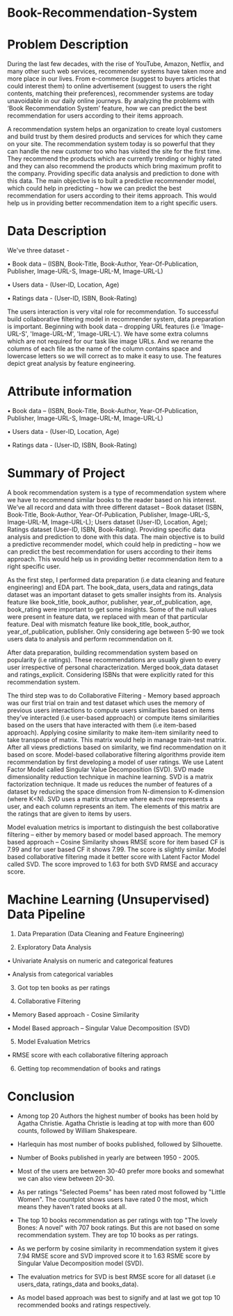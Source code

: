 # Book-Recommendation-System

# Problem Description

During the last few decades, with the rise of YouTube,
Amazon, Netflix, and many other such web services, 
recommender systems have taken more and more place in our
lives. From e-commerce (suggest to buyers articles that 
could interest them) to online advertisement (suggest to 
users the right contents, matching their preferences),
recommender systems are today unavoidable in our daily
online journeys. By analyzing the problems with ‘Book 
Recommendation System’ feature, how we can predict the 
best recommendation for users according to their items 
approach.

A recommendation system helps an organization to create
loyal customers and build trust by them desired products 
and services for which they came on your site. The 
recommendation system today is so powerful that they
can handle the new customer too who has visited the site for the first time. They recommend the products which
are currently trending or highly rated and they can also 
recommend the products which bring maximum profit to the
company. Providing specific data analysis and prediction to done 
with this data. The main objective is to built a predictive
recommender model, which could help in predicting –  how
we can predict the best recommendation for users according 
to their items approach. This would help us in providing 
better recommendation item to a right specific users.

# Data Description

We've three dataset - 

•	Book data – (ISBN, Book-Title, Book-Author,
Year-Of-Publication, Publisher, Image-URL-S, Image-URL-M, 
Image-URL-L)

•	Users data -  (User-ID, Location, Age)

•	Ratings data -  (User-ID, ISBN, Book-Rating) 

The users interaction is very vital role for recommendation.
 To successful build collaborative filtering model in 
 recommender system, data preparation is important. 
 Beginning with book data – dropping URL features 
 (i.e 'Image-URL-S', 'Image-URL-M', 'Image-URL-L'). 
 We have some extra columns which are not required for 
 our task like image URLs. And we rename the columns of 
 each file as the name of the column contains space and 
 lowercase letters so we will correct as to make it easy 
 to use. The features depict great analysis by feature 
 engineering.  

# Attribute information

•	Book data – (ISBN, Book-Title, Book-Author,
Year-Of-Publication, Publisher, Image-URL-S, Image-URL-M, 
Image-URL-L)

•	Users data -  (User-ID, Location, Age)

•	Ratings data -  (User-ID, ISBN, Book-Rating) 

# Summary of Project

A book recommendation system is a type of recommendation 
system where we have to recommend similar books to the 
reader based on his interest. We’ve all record and data
 with three different dataset –  Book dataset (ISBN, 
 Book-Title, Book-Author, Year-Of-Publication, Publisher,
  Image-URL-S, Image-URL-M, Image-URL-L); Users dataset 
  (User-ID, Location, Age); Ratings dataset (User-ID, ISBN,
   Book-Rating). Providing specific data analysis and 
   prediction to done with this data. The main objective
is to build a predictive recommender model, which could help
 in predicting –  how we can predict the best recommendation
for users according to their items approach. This would help
 us in providing better recommendation item to a right
  specific user.

As the first step, I performed data preparation 
(i.e data cleaning and feature engineering) and EDA part.
 The book_data, users_data and ratings_data dataset was an
  important dataset to gets smaller insights from its. 
  Analysis feature like book_title, book_author, publisher,
   year_of_publication, age, book_rating were important to 
get some insights. Some of the null values were present in 
feature data, we replaced with mean of that particular 
feature. Deal with mismatch feature like book_title, 
book_author, year_of_publication, publisher. 
Only considering age between 5-90 we took users data to 
analysis and perform recommendation on it.

After data preparation, building recommendation system based 
on popularity (i.e ratings). These recommendations are
 usually given to every user irrespective of personal 
 characterization. Merged book_data dataset and 
 ratings_explicit. Considering ISBNs that were explicitly 
 rated for this recommendation system.

The third step was to do Collaborative Filtering - Memory 
based approach was our first trial on train and test dataset
 which uses the memory of previous users interactions to 
 compute users similarities based on items they’ve interacted
  (i.e user-based approach) or compute items similarities 
based on the users that have interacted with them 
(i.e item-based approach). Applying cosine similarity to make
 item-item similarity need to take transpose of matrix. 
 This matrix would help in manage train-test matrix. After 
all views predictions based on similarity, we find 
recommendation on it based on score. Model-based 
collaborative filtering algorithms provide item 
recommendation by first developing a model of user ratings. 
We use Latent Factor Model called Singular Value Decomposition
(SVD). SVD made dimensionality reduction technique in machine
learning. SVD is a matrix factorization technique. It made us
reduces the number of features of a dataset by reducing the 
space dimension from N-dimension to K-dimension (where K<N). 
SVD uses a matrix structure where each row represents a user,
and each column represents an item. The elements of this matrix
are the ratings that are given to items by users.

Model evaluation metrics is important to distinguish the 
best collaborative filtering – either by memory based or 
model based approach. The memory based approach – Cosine 
Similarity shows RMSE score for item based CF is 7.99 and 
for user based CF it shows 7.99. The score is slightly 
similar. Model based collaborative filtering made it better
score with Latent Factor Model called SVD. The score 
improved to 1.63 for both SVD RMSE and accuracy score.


# Machine Learning (Unsupervised) Data Pipeline

1.	Data Preparation (Data Cleaning and Feature Engineering)

2.	Exploratory Data Analysis

•	Univariate Analysis on numeric and categorical features

•	Analysis from categorical variables
                                
3. Got top ten books as per ratings

4. Collaborative Filtering 

•	Memory Based approach - Cosine Similarity

•	Model Based approach – Singular Value Decomposition (SVD)


5. Model Evaluation Metrics

•	RMSE score with each collaborative filtering approach

6.  Getting top recommendation of books and ratings


# Conclusion


* Among top 20 Authors the highest number of books has been hold by Agatha Christie. Agatha Christie is leading at top with more than 600 counts, followed by William Shakespeare.

* Harlequin has most number of books published, followed by Silhouette.

* Number of Books published in yearly are between 1950 - 2005.

* Most of the users are between 30-40 prefer more books and somewhat we can also view between 20-30.

* As per ratings "Selected Poems" has been rated most followed by "Little Women". The countplot shows users have rated 0 the most, which means they haven't rated books at all.

* The top 10 books recommendation as per ratings with top "The lovely Bones: A novel" with 707 book ratings. But this are not based on some recommendation system. They are top 10 books as per ratings. 

* As we perform by cosine similarity in recommendation system it gives 7.94 RMSE score and SVD improved score it to 1.63 RSME score by Singular Value Decomposition model (SVD).

* The evaluation metrics for SVD is best RMSE score for all dataset (i.e users_data, ratings_data and books_data).

* As model based approach was best to signify and at last we got top 10 recommended books and ratings respectively.

